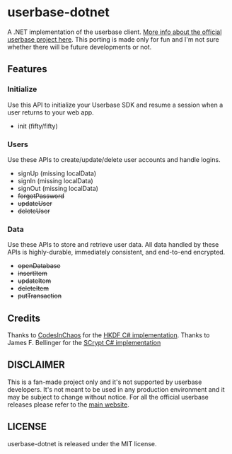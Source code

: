 # userbase-dotnet
A .NET implementation of the userbase client. [More info about the official userbase project here](https://github.com/encrypted-dev/userbase). This porting is made only for fun and I'm not sure whether there will be future developments or not.

## Features
### Initialize
Use this API to initialize your Userbase SDK and resume a session when a user returns to your web app.

- init (fifty/fifty)

### Users
Use these APIs to create/update/delete user accounts and handle logins.

- signUp (missing localData)
- signIn (missing localData)
- signOut (missing localData)
- ~~forgotPassword~~
- ~~updateUser~~
- ~~deleteUser~~

### Data
Use these APIs to store and retrieve user data. All data handled by these APIs is highly-durable, immediately consistent, and end-to-end encrypted.

- ~~openDatabase~~
- ~~insertItem~~
- ~~updateItem~~
- ~~deleteItem~~
- ~~putTransaction~~

## Credits
Thanks to [CodesInChaos](https://github.com/CodesInChaos) for the [HKDF C# implementation](https://gist.github.com/CodesInChaos/8710228).
Thanks to James F. Bellinger for the [SCrypt C# implementation](https://www.zer7.com/software/cryptsharp)

## DISCLAIMER
This is a fan-made project only and it's not supported by userbase developers. It's not meant to be used in any production environment and it may be subject to change without notice. 
For all the official userbase releases please refer to the [main website](https://userbase.com/).

## LICENSE
userbase-dotnet is released under the MIT license.
